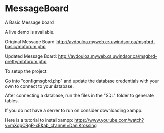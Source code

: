 # MessageBoard
A Basic Message board

A live demo is available.

Original Message Board: http://avdouloa.myweb.cs.uwindsor.ca/msgbrd-basic/mbforum.php 

Updated Message Board: http://avdouloa.myweb.cs.uwindsor.ca/msgbrd-pretty/mbforum.php



To setup the project:

Go into "configmsgbrd.php" and update the database credentials with your own to connect to your database. 

After connecting a database, run the files in the "SQL" folder to generate tables.

If you do not have a server to run on consider downloading xampp.

Here is a tutorial to install xampp: https://www.youtube.com/watch?v=mXdpCRgR-xE&ab_channel=DaniKrossing
